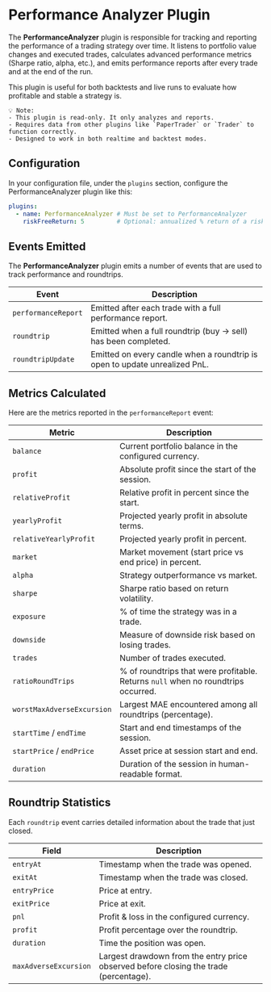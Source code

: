 # Performance Analyzer Plugin

The **PerformanceAnalyzer** plugin is responsible for tracking and reporting the performance of a trading strategy over time. It listens to portfolio value changes and executed trades, calculates advanced performance metrics (Sharpe ratio, alpha, etc.), and emits performance reports after every trade and at the end of the run.

This plugin is useful for both backtests and live runs to evaluate how profitable and stable a strategy is.

```
💡 Note:
- This plugin is read-only. It only analyzes and reports.
- Requires data from other plugins like `PaperTrader` or `Trader` to function correctly.
- Designed to work in both realtime and backtest modes.
```

## Configuration

In your configuration file, under the `plugins` section, configure the PerformanceAnalyzer plugin like this:

```yaml
plugins:
  - name: PerformanceAnalyzer # Must be set to PerformanceAnalyzer
    riskFreeReturn: 5         # Optional: annualized % return of a risk-free asset (e.g., government bonds)
```

## Events Emitted

The **PerformanceAnalyzer** plugin emits a number of events that are used to track performance and roundtrips.

| Event                 | Description                                                                 |
|-----------------------|-----------------------------------------------------------------------------|
| `performanceReport`   | Emitted after each trade with a full performance report.                    |
| `roundtrip`           | Emitted when a full roundtrip (buy → sell) has been completed.              |
| `roundtripUpdate`     | Emitted on every candle when a roundtrip is open to update unrealized PnL.  |


## Metrics Calculated

Here are the metrics reported in the `performanceReport` event:

| Metric                     | Description                                                                        |
|----------------------------|------------------------------------------------------------                        |
| `balance`                  | Current portfolio balance in the configured currency.                              |
| `profit`                   | Absolute profit since the start of the session.                                    |
| `relativeProfit`           | Relative profit in percent since the start.                                        |
| `yearlyProfit`             | Projected yearly profit in absolute terms.                                         |
| `relativeYearlyProfit`     | Projected yearly profit in percent.                                                |
| `market`                   | Market movement (start price vs end price) in percent.                             |
| `alpha`                    | Strategy outperformance vs market.                                                 |
| `sharpe`                   | Sharpe ratio based on return volatility.                                           |
| `exposure`                 | % of time the strategy was in a trade.                                             |
| `downside`                 | Measure of downside risk based on losing trades.                                   |
| `trades`                   | Number of trades executed.                                                         |
| `ratioRoundTrips`          | % of roundtrips that were profitable. Returns `null` when no roundtrips occurred.  |
| `worstMaxAdverseExcursion` | Largest MAE encountered among all roundtrips (percentage).                         |
| `startTime` / `endTime`    | Start and end timestamps of the session.                                           |
| `startPrice` / `endPrice`  | Asset price at session start and end.                                              |
| `duration`                 | Duration of the session in human-readable format.                                  |

## Roundtrip Statistics

Each `roundtrip` event carries detailed information about the trade that just closed.

| Field                 | Description                                                                           |
|-----------------------|---------------------------------------------------------------------------------------|
| `entryAt`             | Timestamp when the trade was opened.                                                  |
| `exitAt`              | Timestamp when the trade was closed.                                                  |
| `entryPrice`          | Price at entry.                                                                       |
| `exitPrice`           | Price at exit.                                                                        |
| `pnl`                 | Profit & loss in the configured currency.                                             |
| `profit`              | Profit percentage over the roundtrip.                                                 |
| `duration`            | Time the position was open.                                                           |
| `maxAdverseExcursion` | Largest drawdown from the entry price observed before closing the trade (percentage). |
